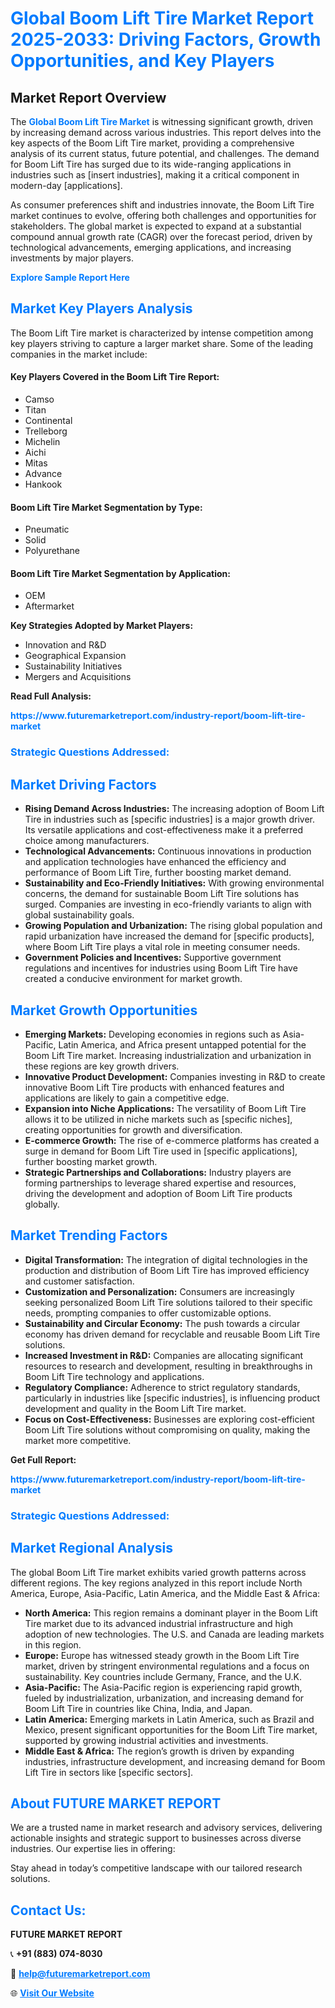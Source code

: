 <h1 style="color: #007BFF;">Global Boom Lift Tire Market Report 2025-2033: Driving Factors, Growth Opportunities, and Key Players</h1>

<section id="overview">
<h2>Market Report Overview</h2>
<p>The <a href="https://www.futuremarketreport.com/industry-report/boom-lift-tire-market" style="color: #007BFF; text-decoration: none;"><strong>Global Boom Lift Tire Market</strong></a> is witnessing significant growth, driven by increasing demand across various industries. This report delves into the key aspects of the Boom Lift Tire market, providing a comprehensive analysis of its current status, future potential, and challenges. The demand for Boom Lift Tire has surged due to its wide-ranging applications in industries such as [insert industries], making it a critical component in modern-day [applications].</p>
<p>As consumer preferences shift and industries innovate, the Boom Lift Tire market continues to evolve, offering both challenges and opportunities for stakeholders. The global market is expected to expand at a substantial compound annual growth rate (CAGR) over the forecast period, driven by technological advancements, emerging applications, and increasing investments by major players.</p>
</section>

<section id="overview">
<p><a href="https://www.futuremarketreport.com/request-sample/reportId=41115" style="color: #007BFF; text-decoration: none;"><strong>Explore Sample Report Here</strong></a></p>
</section>

<section id="key-players">
<h2 style="color: #007BFF;">Market Key Players Analysis</h2>
<p>The Boom Lift Tire market is characterized by intense competition among key players striving to capture a larger market share. Some of the leading companies in the market include:</p>
<h4>Key Players Covered in the Boom Lift Tire Report:</h4>
<ul><li>Camso</li><li>Titan</li><li>Continental</li><li>Trelleborg</li><li>Michelin</li><li>Aichi</li><li>Mitas</li><li>Advance</li><li>Hankook</li></ul>
<h4>Boom Lift Tire Market Segmentation by Type:</h4>
<ul><li>Pneumatic</li><li>Solid</li><li>Polyurethane</li></ul>

<h4>Boom Lift Tire Market Segmentation by Application:</h4>
<ul><li>OEM</li><li>Aftermarket</li></ul>
<p><strong>Key Strategies Adopted by Market Players:</strong></p>
<ul>
<li>Innovation and R&D</li>
<li>Geographical Expansion</li>
<li>Sustainability Initiatives</li>
<li>Mergers and Acquisitions</li>
</ul>
</section>

<section>
<p><strong>Read Full Analysis: </strong></p><a href="https://www.futuremarketreport.com/industry-report/boom-lift-tire-market" style="color: #007BFF; text-decoration: none;"><strong>https://www.futuremarketreport.com/industry-report/boom-lift-tire-market</strong></a>
<h3 style="color: #007BFF;">Strategic Questions Addressed:</h3>
</section>

<section id="driving-factors">
<h2 style="color: #007BFF;">Market Driving Factors</h2>
<ul>
<li><strong>Rising Demand Across Industries:</strong> The increasing adoption of Boom Lift Tire in industries such as [specific industries] is a major growth driver. Its versatile applications and cost-effectiveness make it a preferred choice among manufacturers.</li>
<li><strong>Technological Advancements:</strong> Continuous innovations in production and application technologies have enhanced the efficiency and performance of Boom Lift Tire, further boosting market demand.</li>
<li><strong>Sustainability and Eco-Friendly Initiatives:</strong> With growing environmental concerns, the demand for sustainable Boom Lift Tire solutions has surged. Companies are investing in eco-friendly variants to align with global sustainability goals.</li>
<li><strong>Growing Population and Urbanization:</strong> The rising global population and rapid urbanization have increased the demand for [specific products], where Boom Lift Tire plays a vital role in meeting consumer needs.</li>
<li><strong>Government Policies and Incentives:</strong> Supportive government regulations and incentives for industries using Boom Lift Tire have created a conducive environment for market growth.</li>
</ul>
</section>

<section id="growth-opportunities">
<h2 style="color: #007BFF;">Market Growth Opportunities</h2>
<ul>
<li><strong>Emerging Markets:</strong> Developing economies in regions such as Asia-Pacific, Latin America, and Africa present untapped potential for the Boom Lift Tire market. Increasing industrialization and urbanization in these regions are key growth drivers.</li>
<li><strong>Innovative Product Development:</strong> Companies investing in R&D to create innovative Boom Lift Tire products with enhanced features and applications are likely to gain a competitive edge.</li>
<li><strong>Expansion into Niche Applications:</strong> The versatility of Boom Lift Tire allows it to be utilized in niche markets such as [specific niches], creating opportunities for growth and diversification.</li>
<li><strong>E-commerce Growth:</strong> The rise of e-commerce platforms has created a surge in demand for Boom Lift Tire used in [specific applications], further boosting market growth.</li>
<li><strong>Strategic Partnerships and Collaborations:</strong> Industry players are forming partnerships to leverage shared expertise and resources, driving the development and adoption of Boom Lift Tire products globally.</li>
</ul>
</section>

<section id="trending-factors">
<h2 style="color: #007BFF;">Market Trending Factors</h2>
<ul>
<li><strong>Digital Transformation:</strong> The integration of digital technologies in the production and distribution of Boom Lift Tire has improved efficiency and customer satisfaction.</li>
<li><strong>Customization and Personalization:</strong> Consumers are increasingly seeking personalized Boom Lift Tire solutions tailored to their specific needs, prompting companies to offer customizable options.</li>
<li><strong>Sustainability and Circular Economy:</strong> The push towards a circular economy has driven demand for recyclable and reusable Boom Lift Tire solutions.</li>
<li><strong>Increased Investment in R&D:</strong> Companies are allocating significant resources to research and development, resulting in breakthroughs in Boom Lift Tire technology and applications.</li>
<li><strong>Regulatory Compliance:</strong> Adherence to strict regulatory standards, particularly in industries like [specific industries], is influencing product development and quality in the Boom Lift Tire market.</li>
<li><strong>Focus on Cost-Effectiveness:</strong> Businesses are exploring cost-efficient Boom Lift Tire solutions without compromising on quality, making the market more competitive.</li>
</ul>
</section>

<section>
<p><strong>Get Full Report: </strong></p><a href="https://www.futuremarketreport.com/industry-report/boom-lift-tire-market" style="color: #007BFF; text-decoration: none;"><strong>https://www.futuremarketreport.com/industry-report/boom-lift-tire-market</strong></a>
<h3 style="color: #007BFF;">Strategic Questions Addressed:</h3>
</section>


<section id="regional-analysis">
<h2 style="color: #007BFF;">Market Regional Analysis</h2>
<p>The global Boom Lift Tire market exhibits varied growth patterns across different regions. The key regions analyzed in this report include North America, Europe, Asia-Pacific, Latin America, and the Middle East & Africa:</p>
<ul>
<li><strong>North America:</strong> This region remains a dominant player in the Boom Lift Tire market due to its advanced industrial infrastructure and high adoption of new technologies. The U.S. and Canada are leading markets in this region.</li>
<li><strong>Europe:</strong> Europe has witnessed steady growth in the Boom Lift Tire market, driven by stringent environmental regulations and a focus on sustainability. Key countries include Germany, France, and the U.K.</li>
<li><strong>Asia-Pacific:</strong> The Asia-Pacific region is experiencing rapid growth, fueled by industrialization, urbanization, and increasing demand for Boom Lift Tire in countries like China, India, and Japan.</li>
<li><strong>Latin America:</strong> Emerging markets in Latin America, such as Brazil and Mexico, present significant opportunities for the Boom Lift Tire market, supported by growing industrial activities and investments.</li>
<li><strong>Middle East & Africa:</strong> The region’s growth is driven by expanding industries, infrastructure development, and increasing demand for Boom Lift Tire in sectors like [specific sectors].</li>
</ul>
</section>

<footer>
<h2 style="color: #007BFF;">About FUTURE MARKET REPORT</h2>
<p>We are a trusted name in market research and advisory services, delivering actionable insights and strategic support to businesses across diverse industries. Our expertise lies in offering:</p>

<p>Stay ahead in today’s competitive landscape with our tailored research solutions.</p>

<h2 style="color: #007BFF;">Contact Us:</h2>
<p><strong>FUTURE MARKET REPORT</strong></p>
<p>📞 <strong>+91 (883) 074-8030</strong></p>
<p>📧 <strong><a href="mailto:help@futuremarketreport.com" style="color: #007BFF;">help@futuremarketreport.com</a></strong></p>
<p>🌐 <strong><a href="https://www.futuremarketreport.com/" style="color: #007BFF;">Visit Our Website</a></strong></p>
</footer>
